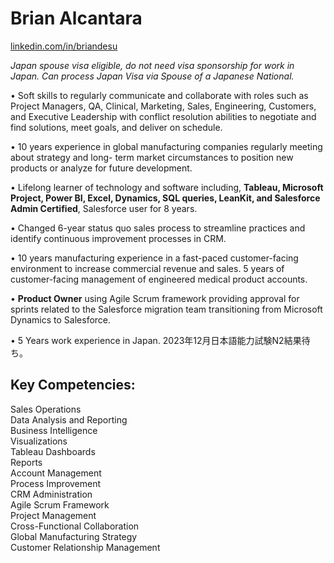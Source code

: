 # Brian Alcantara

[linkedin.com/in/briandesu](https://linkedin.com/in/briandesu)

_Japan spouse visa eligible, do not need visa sponsorship for work in Japan. Can process Japan Visa via Spouse of a Japanese National._


• Soft skills to regularly communicate and collaborate with roles such as Project Managers, QA, Clinical, Marketing, Sales, Engineering, Customers, and Executive Leadership with conflict resolution abilities to negotiate and find solutions, meet goals, and deliver on schedule.


• 10 years experience in global manufacturing companies regularly meeting about strategy and long- term market circumstances to position new products or analyze for future development.


• Lifelong learner of technology and software including, **Tableau, Microsoft Project, Power BI, Excel, Dynamics, SQL queries, LeanKit, and Salesforce Admin Certified**, Salesforce user for 8 years.


• Changed 6-year status quo sales process to streamline practices and identify continuous improvement processes in CRM.


• 10 years manufacturing experience in a fast-paced customer-facing environment to increase commercial revenue and sales. 5 years of customer-facing management of engineered medical product accounts.


• **Product Owner** using Agile Scrum framework providing approval for sprints related to the Salesforce migration team transitioning from Microsoft Dynamics to Salesforce.


• 5 Years work experience in Japan. 2023年12月日本語能力試験N2結果待ち。


## Key Competencies:

Sales Operations<br /> 
Data Analysis and Reporting<br /> 
Business Intelligence<br />
Visualizations<br />
Tableau Dashboards<br />
Reports<br />
Account Management<br /> 
Process Improvement<br /> 
CRM Administration<br /> 
Agile Scrum Framework<br /> 
Project Management<br /> 
Cross-Functional Collaboration<br /> 
Global Manufacturing Strategy<br /> 
Customer Relationship Management<br /> 

